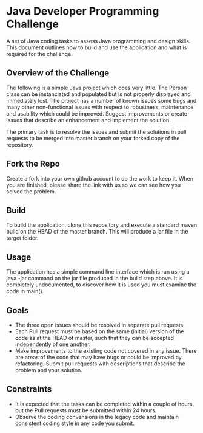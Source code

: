 # Java Developer Programming Challenge
A set of Java coding tasks to assess Java programming and design skills. This document outlines how to build and use the application and what is required for the challenge.

## Overview of the Challenge
The following is a simple Java project which does very little. The Person class can be instanciated and populated but is not properly displayed and immediately lost. The project has a number of known issues some bugs and many other non-functional issues with respect to robustness, maintenance and usability which could be improved. Suggest improvements or create issues that describe an enhancement and implement the solution.

The primary task is to resolve the issues and submit the solutions in pull requests to be merged into master branch on your forked copy of the repository.

## Fork the Repo
Create a fork into your own github account to do the work to keep it. When you are finished, please share the link with us so we can see how you solved the problem.

## Build
To build the application, clone this repository and execute a standard maven build on the HEAD of the master branch. This will produce a jar file in the target folder.

## Usage
The application has a simple command line interface which is run using a java -jar command on the jar file produced in the build step above. It is completely undocumented, to discover how it is used you must examine the code in main().

## Goals
* The three open issues should be resolved in separate pull requests.
* Each Pull request must be based on the same (initial) version of the code as at the HEAD of master, such that they can be accepted independently of one another.
* Make improvements to the existing code not covered in any issue. There are areas of the code that may have bugs or could be improved by refactoring. Submit pull requests with descriptions that describe the problem and your solution.

## Constraints
* It is expected that the tasks can be completed within a couple of hours but the Pull requests must be submitted within 24 hours.
* Observe the coding convensions in the legacy code and maintain consistent coding style in any code you submit.

